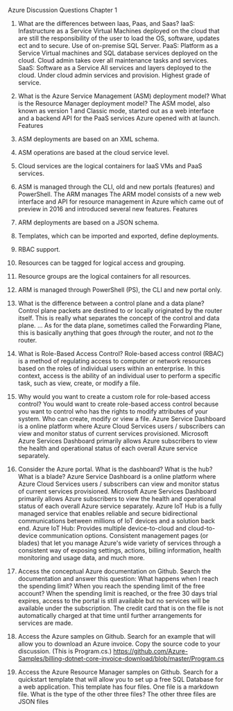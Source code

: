 Azure Discussion Questions Chapter 1

1. What are the differences between Iaas, Paas, and Saas? 
IaaS:  Infastructure as a Service
Virtual Machines deployed on the cloud that are still the responsibility of the user to load the OS, software, updates ect and to secure.  Use of on-premise SQL Server.
PaaS:  Platform as a Service
Virtual machines and SQL database services deployed on the cloud.  Cloud admin takes over all maintenance tasks and services.  
SaaS:  Software as a Service
All services and layers deployed to the cloud. Under cloud admin services and provision. Highest grade of service.

2. What is the Azure Service Management (ASM) deployment model? What is the Resource Manager deployment model? 
The ASM model, also known as version 1 and Classic mode, started out as a web interface and a backend API for the PaaS services Azure opened with at launch.
Features
1.	ASM deployments are based on an XML schema.
2.	ASM operations are based at the cloud service level.
3.	Cloud services are the logical containers for IaaS VMs and PaaS services.
4.	ASM is managed through the CLI, old and new portals (features) and PowerShell.
The ARM manages 
The ARM model consists of a new web interface and API for resource management in Azure which came out of preview in 2016 and introduced several new features.
Features
1.	ARM deployments are based on a JSON schema.
2.	Templates, which can be imported and exported, define deployments.
3.	RBAC support.
4.	Resources can be tagged for logical access and grouping.
5.	Resource groups are the logical containers for all resources.
6.	ARM is managed through PowerShell (PS), the CLI and new portal only.


3. What is the difference between a control plane and a data plane?
Control plane packets are destined to or locally originated by the router itself. This is really what separates the concept of the control and data plane. ... As for the data plane, sometimes called the Forwarding Plane, this is basically anything that goes *through* the router, and not *to* the router.

 4. What is Role-Based Access Control?
Role-based access control (RBAC) is a method of regulating access to computer or network resources based on the roles of individual users within an enterprise. In this context, access is the ability of an individual user to perform a specific task, such as view, create, or modify a file.
 5. Why would you want to create a custom role for role-based access control? 
You would want to create role-based access control because you want to control who has the rights to modify attributes of your system.  Who can create, modify or view a file.
Azure Service Dashboard is a online platform where Azure Cloud Services users / subscribers can view and monitor status of current services provisioned.  Microsoft Azure Services Dashboard primarily allows Azure subscribers to view the health and operational status of each overall Azure service separately.
6. Consider the Azure portal. What is the dashboard? What is the hub? What is a blade? 
Azure Service Dashboard is a online platform where Azure Cloud Services users / subscribers can view and monitor status of current services provisioned.  Microsoft Azure Services Dashboard primarily allows Azure subscribers to view the health and operational status of each overall Azure service separately.
Azure IoT Hub is a fully managed service that enables reliable and secure bidirectional communications between millions of IoT devices and a solution back end. Azure IoT Hub: Provides multiple device-to-cloud and cloud-to-device communication options.
Consistent management pages (or blades) that let you manage Azure's wide variety of services through a consistent way of exposing settings, actions, billing information, health monitoring and usage data, and much more.
7. Access the conceptual Azure documentation on Github. Search the documentation and answer this question: What happens when I reach the spending limit?
When you reach the spending limit of the free account? When the spending limit is reached, or the free 30 days trial expires, access to the portal is still available but no services will be available under the subscription.  The credit card that is on the file is not automatically charged at that time until further arrangements for services are made.
 8. Access the Azure samples on Github. Search for an example that will allow you to download an Azure invoice. Copy the source code to your discussion. (This is Program.cs.) 
https://github.com/Azure-Samples/billing-dotnet-core-invoice-download/blob/master/Program.cs
 

9. Access the Azure Resource Manager samples on Github. Search for a quickstart template that will allow you to set up a free SQL Database for a web application. This template has four files. One file is a markdown file. What is the type of the other three files?
The other three files are JSON files
